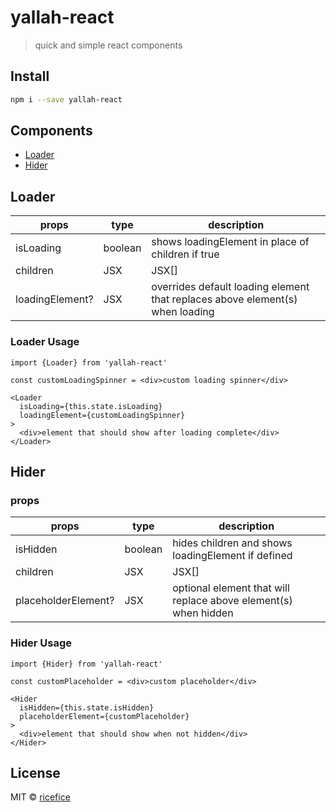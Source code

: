 # **yallah-react**

> quick and simple react components

## Install

```sh
npm i --save yallah-react
```

## Components

* [Loader](#loader)
* [Hider](#hider)

## **Loader**

| props           | type         | description                                                                   |
|-----------------|--------------|-------------------------------------------------------------------------------|
| isLoading       | boolean      | shows loadingElement in place of children if true                             |
| children        | JSX | JSX[]  | element(s) to display when loading complete                                   |
| loadingElement? | JSX          | overrides default loading element that replaces above element(s) when loading |

### Loader Usage

```tsx
import {Loader} from 'yallah-react'

const customLoadingSpinner = <div>custom loading spinner</div>

<Loader
  isLoading={this.state.isLoading}
  loadingElement={customLoadingSpinner}
>
  <div>element that should show after loading complete</div>
</Loader>
```

## **Hider**

### props

| props               | type         | description                                                     |
|---------------------|--------------|-----------------------------------------------------------------|
| isHidden            | boolean      | hides children and shows loadingElement if defined              |
| children            | JSX | JSX[]  | element(s) to display when not hidden                           |
| placeholderElement? | JSX          | optional element that will replace above element(s) when hidden |

### Hider Usage

```tsx
import {Hider} from 'yallah-react'

const customPlaceholder = <div>custom placeholder</div>

<Hider
  isHidden={this.state.isHidden}
  placeholderElement={customPlaceholder}
>
  <div>element that should show when not hidden</div>
</Hider>
```

## License

MIT © [ricefice](https://github.com/ricefice)
